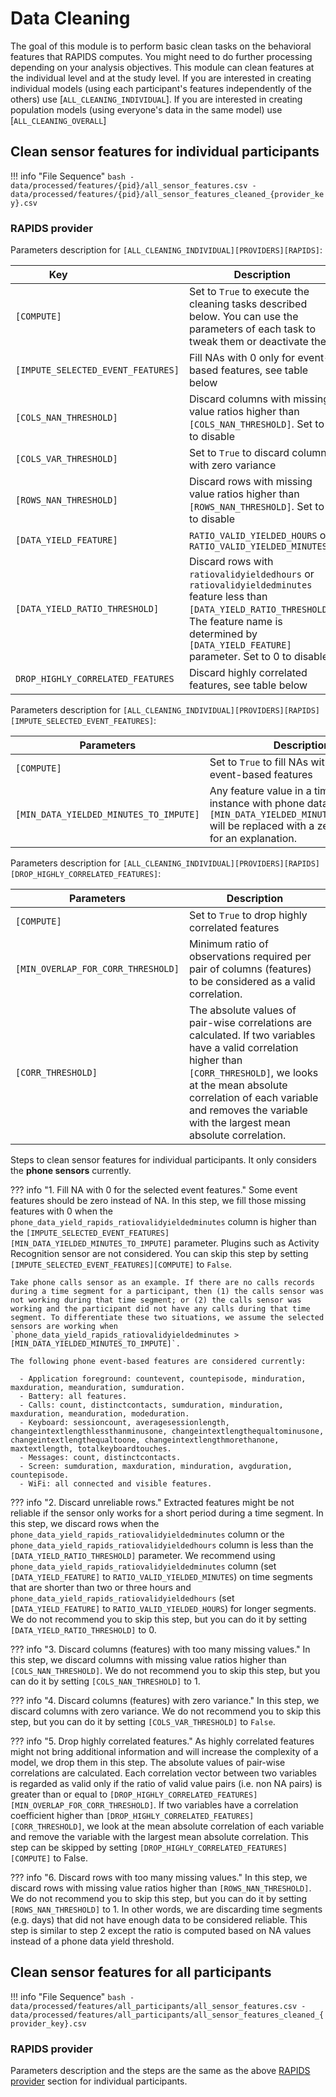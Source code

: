 Data Cleaning
=============

The goal of this module is to perform basic clean tasks on the behavioral features that RAPIDS computes. You might need to do further processing depending on your analysis objectives. This module can clean features at the individual level and at the study level. If you are interested in creating individual models (using each participant's features independently of the others) use [`ALL_CLEANING_INDIVIDUAL`]. If you are interested in creating population models (using everyone's data in the same model) use [`ALL_CLEANING_OVERALL`]
    
## Clean sensor features for individual participants

!!! info "File Sequence"
    ```bash
    - data/processed/features/{pid}/all_sensor_features.csv
    - data/processed/features/{pid}/all_sensor_features_cleaned_{provider_key}.csv
    ```

### RAPIDS provider

Parameters description for `[ALL_CLEANING_INDIVIDUAL][PROVIDERS][RAPIDS]`:

|Key&nbsp;&nbsp;&nbsp;&nbsp;&nbsp;&nbsp;&nbsp;&nbsp;&nbsp;&nbsp;&nbsp;&nbsp;&nbsp;&nbsp;&nbsp;&nbsp;&nbsp;&nbsp;&nbsp;&nbsp;&nbsp;&nbsp;&nbsp;&nbsp;&nbsp;&nbsp;&nbsp;&nbsp;&nbsp;            | Description |
|----------------|-----------------------------------------------------------------------------------------------------------------------------------
|`[COMPUTE]` | Set to `True` to execute the cleaning tasks described below. You can use the parameters of each task to tweak them or deactivate them|
|`[IMPUTE_SELECTED_EVENT_FEATURES]`     | Fill NAs with 0 only for event-based features, see table below
|`[COLS_NAN_THRESHOLD]`                 | Discard columns with missing value ratios higher than `[COLS_NAN_THRESHOLD]`. Set to 1 to disable
|`[COLS_VAR_THRESHOLD]`                 | Set to `True` to discard columns with zero variance
|`[ROWS_NAN_THRESHOLD]`                 | Discard rows with missing value ratios higher than `[ROWS_NAN_THRESHOLD]`. Set to 1 to disable
|`[DATA_YIELD_FEATURE]`                 | `RATIO_VALID_YIELDED_HOURS` or `RATIO_VALID_YIELDED_MINUTES`
|`[DATA_YIELD_RATIO_THRESHOLD]`         | Discard rows with `ratiovalidyieldedhours` or `ratiovalidyieldedminutes` feature less than `[DATA_YIELD_RATIO_THRESHOLD]`. The feature name is determined by `[DATA_YIELD_FEATURE]` parameter. Set to 0 to disable
|`DROP_HIGHLY_CORRELATED_FEATURES`      | Discard highly correlated features, see table below

Parameters description for `[ALL_CLEANING_INDIVIDUAL][PROVIDERS][RAPIDS][IMPUTE_SELECTED_EVENT_FEATURES]`:

|Parameters                             | Description                                                    |
|-------------------------------------- |----------------------------------------------------------------|
|`[COMPUTE]`                            | Set to `True` to fill NAs with 0 for phone event-based features
|`[MIN_DATA_YIELDED_MINUTES_TO_IMPUTE]` | Any feature value in a time segment instance with phone data yield > `[MIN_DATA_YIELDED_MINUTES_TO_IMPUTE]` will be replaced with a zero. See below for an explanation. |

Parameters description for `[ALL_CLEANING_INDIVIDUAL][PROVIDERS][RAPIDS][DROP_HIGHLY_CORRELATED_FEATURES]`:

|Parameters                             | Description                                                    |
|-------------------------------------- |----------------------------------------------------------------|
|`[COMPUTE]`                            | Set to `True` to drop highly correlated features
|`[MIN_OVERLAP_FOR_CORR_THRESHOLD]`     | Minimum ratio of observations required per pair of columns (features) to be considered as a valid correlation. 
|`[CORR_THRESHOLD]` | The absolute values of pair-wise correlations are calculated. If two variables have a valid correlation higher than `[CORR_THRESHOLD]`, we looks at the mean absolute correlation of each variable and removes the variable with the largest mean absolute correlation.

Steps to clean sensor features for individual participants. It only considers the **phone sensors** currently.

??? info "1. Fill NA with 0 for the selected event features."
    Some event features should be zero instead of NA. In this step, we fill those missing features with 0 when the `phone_data_yield_rapids_ratiovalidyieldedminutes` column is higher than the `[IMPUTE_SELECTED_EVENT_FEATURES][MIN_DATA_YIELDED_MINUTES_TO_IMPUTE]` parameter. Plugins such as Activity Recognition sensor are not considered. You can skip this step by setting `[IMPUTE_SELECTED_EVENT_FEATURES][COMPUTE]` to `False`.
    
    Take phone calls sensor as an example. If there are no calls records during a time segment for a participant, then (1) the calls sensor was not working during that time segment; or (2) the calls sensor was working and the participant did not have any calls during that time segment. To differentiate these two situations, we assume the selected sensors are working when `phone_data_yield_rapids_ratiovalidyieldedminutes > [MIN_DATA_YIELDED_MINUTES_TO_IMPUTE]`.

    The following phone event-based features are considered currently:

      - Application foreground: countevent, countepisode, minduration, maxduration, meanduration, sumduration.
      - Battery: all features.
      - Calls: count, distinctcontacts, sumduration, minduration, maxduration, meanduration, modeduration.
      - Keyboard: sessioncount, averagesessionlength, changeintextlengthlessthanminusone, changeintextlengthequaltominusone, changeintextlengthequaltoone, changeintextlengthmorethanone, maxtextlength, totalkeyboardtouches.
      - Messages: count, distinctcontacts.
      - Screen: sumduration, maxduration, minduration, avgduration, countepisode.
      - WiFi: all connected and visible features.

??? info "2. Discard unreliable rows."
    Extracted features might be not reliable if the sensor only works for a short period during a time segment. In this step, we discard rows when the `phone_data_yield_rapids_ratiovalidyieldedminutes` column or the `phone_data_yield_rapids_ratiovalidyieldedhours` column is less than the `[DATA_YIELD_RATIO_THRESHOLD]` parameter. We recommend using `phone_data_yield_rapids_ratiovalidyieldedminutes` column (set `[DATA_YIELD_FEATURE]` to `RATIO_VALID_YIELDED_MINUTES`) on time segments that are shorter than two or three hours and `phone_data_yield_rapids_ratiovalidyieldedhours` (set `[DATA_YIELD_FEATURE]` to `RATIO_VALID_YIELDED_HOURS`) for longer segments. We do not recommend you to skip this step, but you can do it by setting `[DATA_YIELD_RATIO_THRESHOLD]` to 0.

??? info "3. Discard columns (features) with too many missing values."
    In this step, we discard columns with missing value ratios higher than `[COLS_NAN_THRESHOLD]`. We do not recommend you to skip this step, but you can do it by setting `[COLS_NAN_THRESHOLD]` to 1.

??? info "4. Discard columns (features) with zero variance."
    In this step, we discard columns with zero variance. We do not recommend you to skip this step, but you can do it by setting `[COLS_VAR_THRESHOLD]` to `False`.

??? info "5. Drop highly correlated features."
    As highly correlated features might not bring additional information and will increase the complexity of a model, we drop them in this step. The absolute values of pair-wise correlations are calculated. Each correlation vector between two variables is regarded as valid only if the ratio of valid value pairs (i.e. non NA pairs) is greater than or equal to `[DROP_HIGHLY_CORRELATED_FEATURES][MIN_OVERLAP_FOR_CORR_THRESHOLD]`. If two variables have a correlation coefficient higher than `[DROP_HIGHLY_CORRELATED_FEATURES][CORR_THRESHOLD]`, we look at the mean absolute correlation of each variable and remove the variable with the largest mean absolute correlation. This step can be skipped by setting `[DROP_HIGHLY_CORRELATED_FEATURES][COMPUTE]` to False.

??? info "6. Discard rows with too many missing values."
    In this step, we discard rows with missing value ratios higher than `[ROWS_NAN_THRESHOLD]`. We do not recommend you to skip this step, but you can do it by setting `[ROWS_NAN_THRESHOLD]` to 1. In other words, we are discarding time segments (e.g. days) that did not have enough data to be considered reliable. This step is similar to step 2 except the ratio is computed based on NA values instead of a phone data yield threshold.




## Clean sensor features for all participants

!!! info "File Sequence"
    ```bash
    - data/processed/features/all_participants/all_sensor_features.csv
    - data/processed/features/all_participants/all_sensor_features_cleaned_{provider_key}.csv
    ```


### RAPIDS provider

Parameters description and the steps are the same as the above [RAPIDS provider](#rapids-provider) section for individual participants.


